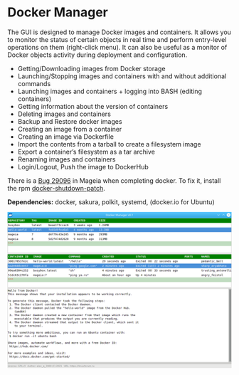 # Docker Manager
The GUI is designed to manage Docker images and containers. It allows you to monitor the status of certain objects in real time and perform entry-level operations on them (right-click menu). It can also be useful as a monitor of Docker objects activity during deployment and configuration.
+ Getting/Downloading images from Docker storage
+ Launching/Stopping images and containers with and without additional commands
+ Launching images and containers + logging into BASH (editing containers)
+ Getting information about the version of containers
+ Deleting images and containers
+ Backup and Restore docker images
+ Creating an image from a container
+ Creating an image via Dockerfile
+ Import the contents from a tarball to create a filesystem image
+ Export a container’s filesystem as a tar archive
+ Renaming images and containers
+ Login/Logout, Push the image to DockerHub  
  
There is a [Bug 29096](https://bugs.mageia.org/show_bug.cgi?id=29096) in Mageia when completing docker. To fix it, install the rpm [docker-shutdown-patch](https://github.com/AKotov-dev/docker-shutdown-patch).

**Dependencies:** docker, sakura, polkit, systemd, (docker.io for Ubuntu)

![](https://github.com/AKotov-dev/docker-manager/blob/main/ScreenShot.png)